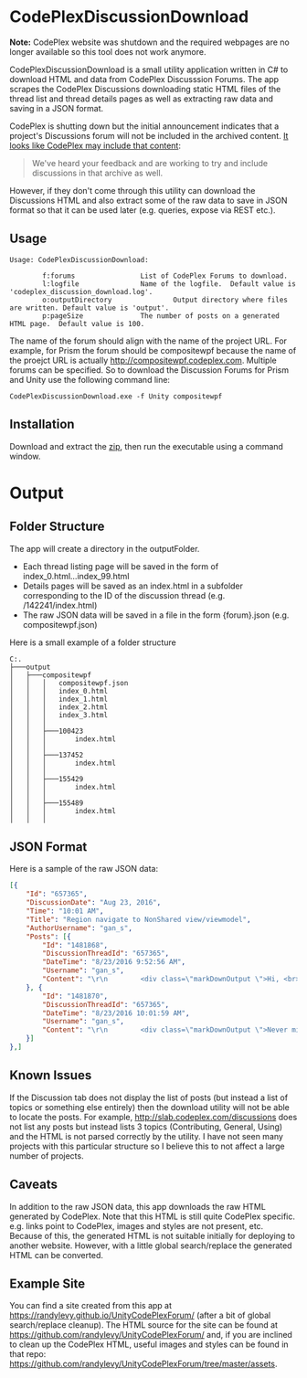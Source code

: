 # CodePlexDiscussionDownload

**Note:** CodePlex website was shutdown and the required webpages are no longer available so this tool does not work anymore.


CodePlexDiscussionDownload is a small utility application written in C# to download HTML and data from CodePlex Discusssion Forums.  The app scrapes the CodePlex Discussions downloading static HTML files of the thread list and thread details pages as well as extracting raw data and saving in a JSON format.

CodePlex is shutting down but the initial announcement indicates that a project's Discussions forum will not be included in the archived content.  [It looks like CodePlex may include that content](https://codeplex.codeplex.com/wikipage?title=Moving%20CodePlex%20to%20read-only): 

> We've heard your feedback and are working to try and include discussions in that archive as well.

However, if they don't come through this utility can download the Discussions HTML and also extract some of the raw data to save in JSON format so that it can be used later (e.g. queries, expose via REST etc.).

## Usage
```
Usage: CodePlexDiscussionDownload:

        f:forums                List of CodePlex Forums to download.
        l:logfile               Name of the logfile.  Default value is 'codeplex_discussion_download.log'.
        o:outputDirectory               Output directory where files are written. Default value is 'output'.
        p:pageSize              The number of posts on a generated HTML page.  Default value is 100.
```
The name of the forum should align with the name of the project URL. For example, for Prism the forum should be compositewpf because the name of the proejct URL is actually http://compositewpf.codeplex.com.  Multiple forums can be specified.  So to download the Discussion Forums for Prism and Unity use the following command line:

```
CodePlexDiscussionDownload.exe -f Unity compositewpf
```

## Installation
Download and extract the [zip](https://github.com/randylevy/CodePlexDiscussionDownload/releases/download/v1.0.0/CodeplexDiscussionDownload.zip), then run the executable using a command window.

# Output
## Folder Structure
The app will create a directory in the outputFolder.  

* Each thread listing page will be saved in the form of index_0.html...index_99.html
* Details pages will be saved as an index.html in a subfolder corresponding to the ID of the discussion thread (e.g. /142241/index.html)
* The raw JSON data will be saved in a file in the form {forum}.json (e.g. compositewpf.json)

Here is a small example of a folder structure
```
C:.
├───output
│   ├───compositewpf
│   │   │   compositewpf.json
│   │   │   index_0.html
│   │   │   index_1.html
│   │   │   index_2.html
│   │   │   index_3.html
│   │   │   
│   │   ├───100423
│   │   │       index.html
│   │   │       
│   │   ├───137452
│   │   │       index.html
│   │   │       
│   │   ├───155429
│   │   │       index.html
│   │   │       
│   │   ├───155489
│   │   │       index.html
│   │   │       
```

## JSON Format
Here is a sample of the raw JSON data:

``` json
[{
	"Id": "657365",
	"DiscussionDate": "Aug 23, 2016",
	"Time": "10:01 AM",
	"Title": "Region navigate to NonShared view/viewmodel",
	"AuthorUsername": "gan_s",
	"Posts": [{
		"Id": "1481868",
		"DiscussionThreadId": "657365",
		"DateTime": "8/23/2016 9:52:56 AM",
		"Username": "gan_s",
		"Content": "\r\n        <div class=\"markDownOutput \">Hi, <br>\r\nI'm trying to create multiple tabs in a tabcontrol. Each tabItem will be View.xaml with a ViewModel. I have set the PartCreationPolicy for both the view and the viewmodel to be NonShared. My viewmodel implements INavigationAware. I have a TabControlRegionAdapter\r\n defined as well. <br>\r\n<br>\r\nHowever when I do a regionManager.RequestNavigate to the view it seems to create only 1 instance of the view and viewmodel. I'm not sure how I should get the view and viewmodel to create a new instance for every tab item I create. Any help here will be much\r\n appreciated. <br>\r\n<br>\r\nI'm using Prism 4.1.0.0 with MEF. <br>\r\n<br>\r\nThanks. <br>\r\n<br>\r\nGanesh<br>\r\n</div>\r\n        \r\n    "
	}, {
		"Id": "1481870",
		"DiscussionThreadId": "657365",
		"DateTime": "8/23/2016 10:01:59 AM",
		"Username": "gan_s",
		"Content": "\r\n        <div class=\"markDownOutput \">Never mind...resolved this by setting IsNavigationTarget to return false. <br>\r\n<br>\r\nThanks. <br>\r\n<br>\r\nGanesh<br>\r\n</div>\r\n        \r\n    "
	}]
},]
```
## Known Issues
If the Discussion tab does not display the list of posts (but instead a list of topics or something else entirely) then the download utility will not be able to locate the posts.  For example, http://slab.codeplex.com/discussions does not list any posts but instead lists 3 topics (Contributing, General, Using) and the HTML is not parsed correctly by the utility.  I have not seen many projects with this particular structure so I believe this to not affect a large number of projects. 

## Caveats
In addition to the raw JSON data, this app downloads the raw HTML generated by CodePlex.  Note that this HTML is still quite CodePlex specific.  e.g. links point to CodePlex, images and styles are not present, etc.  Because of this, the generated HTML is not suitable initially for deploying to another website.  However, with a little global search/replace the generated HTML can be converted.

## Example Site
You can find a site created from this app at https://randylevy.github.io/UnityCodePlexForum/ (after a bit of global search/replace cleanup).  The HTML source for the site can be found at https://github.com/randylevy/UnityCodePlexForum/ and, if you are inclined to clean up the CodePlex HTML, useful images and styles can be found in that repo: https://github.com/randylevy/UnityCodePlexForum/tree/master/assets.
